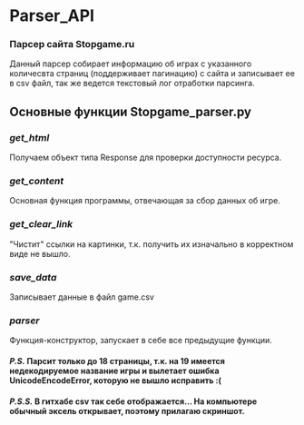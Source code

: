# Parser_API
### Парсер сайта Stopgame.ru

Данный парсер собирает информацию об играх с указанного количесвта страниц (поддерживает пагинацию) с сайта и записывает ее в csv файл, так же ведется текстовый лог отработки парсинга.

## Основные функции Stopgame_parser.py
### *get_html*
Получаем объект типа Response для проверки доступности ресурса.

### *get_content*
Основная функция программы, отвечающая за сбор данных об игре.

### *get_clear_link*
"Чистит" ссылки на картинки, т.к. получить их изначально в корректном виде не вышло.

### *save_data*
Записывает данные в файл game.csv 

### *parser*
Функция-конструктор, запускает в себе все предыдущие функции.


#### _P.S._ Парсит только до 18 страницы, т.к. на 19 имеется недекодируемое название игры и вылетает ошибка UnicodeEncodeError, которую не вышло исправить :(
#### _P.S.S._ В гитхабе csv так себе отображается... На компьютере обычный эксель открывает, поэтому прилагаю скриншот. 
